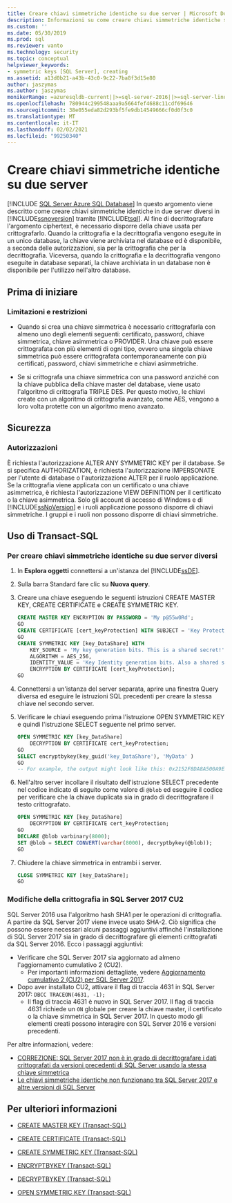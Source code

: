 ```yaml
---
title: Creare chiavi simmetriche identiche su due server | Microsoft Docs
description: Informazioni su come creare chiavi simmetriche identiche su due server in SQL Server usando Transact-SQL. Questa operazione supporta la crittografia in database o server distinti.
ms.custom: ''
ms.date: 05/30/2019
ms.prod: sql
ms.reviewer: vanto
ms.technology: security
ms.topic: conceptual
helpviewer_keywords:
- symmetric keys [SQL Server], creating
ms.assetid: a13d0b21-a43b-43c0-9c22-7ba8f3d15e80
author: jaszymas
ms.author: jaszymas
monikerRange: =azuresqldb-current||>=sql-server-2016||>=sql-server-linux-2017||=azuresqldb-mi-current
ms.openlocfilehash: 780944c299548aaa9a5664fef4688c11cdf69646
ms.sourcegitcommit: 38e055eda82d293bf5fe9db14549666cf0d0f3c0
ms.translationtype: MT
ms.contentlocale: it-IT
ms.lasthandoff: 02/02/2021
ms.locfileid: "99250340"
---
```

# <a name="create-identical-symmetric-keys-on-two-servers"></a>Creare chiavi simmetriche identiche su due server
[!INCLUDE [SQL Server Azure SQL Database](../../../includes/applies-to-version/sql-asdb.md)]
  In questo argomento viene descritto come creare chiavi simmetriche identiche in due server diversi in [!INCLUDE[ssnoversion](../../../includes/ssnoversion-md.md)] tramite [!INCLUDE[tsql](../../../includes/tsql-md.md)]. Al fine di decrittografare l'argomento ciphertext, è necessario disporre della chiave usata per crittografarlo. Quando la crittografia e la decrittografia vengono eseguite in un unico database, la chiave viene archiviata nel database ed è disponibile, a seconda delle autorizzazioni, sia per la crittografia che per la decrittografia. Viceversa, quando la crittografia e la decrittografia vengono eseguite in database separati, la chiave archiviata in un database non è disponibile per l'utilizzo nell'altro database.
  
## <a name="before-you-begin"></a>Prima di iniziare  
  
### <a name="limitations-and-restrictions"></a>Limitazioni e restrizioni  
  
- Quando si crea una chiave simmetrica è necessario crittografarla con almeno uno degli elementi seguenti: certificato, password, chiave simmetrica, chiave asimmetrica o PROVIDER. Una chiave può essere crittografata con più elementi di ogni tipo, ovvero una singola chiave simmetrica può essere crittografata contemporaneamente con più certificati, password, chiavi simmetriche e chiavi asimmetriche.  
  
- Se si crittografa una chiave simmetrica con una password anziché con la chiave pubblica della chiave master del database, viene usato l'algoritmo di crittografia TRIPLE DES. Per questo motivo, le chiavi create con un algoritmo di crittografia avanzato, come AES, vengono a loro volta protette con un algoritmo meno avanzato.  
  
## <a name="security"></a>Sicurezza  
  
### <a name="permissions"></a>Autorizzazioni  
 È richiesta l'autorizzazione ALTER ANY SYMMETRIC KEY per il database. Se si specifica AUTHORIZATION, è richiesta l'autorizzazione IMPERSONATE per l'utente di database o l'autorizzazione ALTER per il ruolo applicazione. Se la crittografia viene applicata con un certificato o una chiave asimmetrica, è richiesta l'autorizzazione VIEW DEFINITION per il certificato o la chiave asimmetrica. Solo gli account di accesso di Windows e di [!INCLUDE[ssNoVersion](../../../includes/ssnoversion-md.md)] e i ruoli applicazione possono disporre di chiavi simmetriche. I gruppi e i ruoli non possono disporre di chiavi simmetriche.  
  
## <a name="using-transact-sql"></a>Uso di Transact-SQL  
  
### <a name="to-create-identical-symmetric-keys-on-two-different-servers"></a>Per creare chiavi simmetriche identiche su due server diversi  
  
1. In **Esplora oggetti** connettersi a un'istanza del [!INCLUDE[ssDE](../../../includes/ssde-md.md)].  
  
2. Sulla barra Standard fare clic su **Nuova query**.  
  
3. Creare una chiave eseguendo le seguenti istruzioni CREATE MASTER KEY, CREATE CERTIFICATE e CREATE SYMMETRIC KEY.  
  
    ```sql
    CREATE MASTER KEY ENCRYPTION BY PASSWORD = 'My p@55w0Rd';  
    GO  
    CREATE CERTIFICATE [cert_keyProtection] WITH SUBJECT = 'Key Protection';  
    GO  
    CREATE SYMMETRIC KEY [key_DataShare] WITH  
        KEY_SOURCE = 'My key generation bits. This is a shared secret!',  
        ALGORITHM = AES_256,   
        IDENTITY_VALUE = 'Key Identity generation bits. Also a shared secret'  
        ENCRYPTION BY CERTIFICATE [cert_keyProtection];  
    GO  
    ```  
  
4. Connettersi a un'istanza del server separata, aprire una finestra Query diversa ed eseguire le istruzioni SQL precedenti per creare la stessa chiave nel secondo server.  
  
5. Verificare le chiavi eseguendo prima l'istruzione OPEN SYMMETRIC KEY e quindi l'istruzione SELECT seguente nel primo server.  
  
    ```sql
    OPEN SYMMETRIC KEY [key_DataShare]   
        DECRYPTION BY CERTIFICATE cert_keyProtection;  
    GO  
    SELECT encryptbykey(key_guid('key_DataShare'), 'MyData' )  
    GO  
    -- For example, the output might look like this: 0x2152F8DA8A500A9EDC2FAE26D15C302DA70D25563DAE7D5D1102E3056CE9EF95CA3E7289F7F4D0523ED0376B155FE9C3  
    ```  
  
6. Nell'altro server incollare il risultato dell'istruzione SELECT precedente nel codice indicato di seguito come valore di `@blob` ed eseguire il codice per verificare che la chiave duplicata sia in grado di decrittografare il testo crittografato.  
  
    ```sql
    OPEN SYMMETRIC KEY [key_DataShare]   
        DECRYPTION BY CERTIFICATE cert_keyProtection;  
    GO  
    DECLARE @blob varbinary(8000);  
    SET @blob = SELECT CONVERT(varchar(8000), decryptbykey(@blob));  
    GO  
    ```  
  
7. Chiudere la chiave simmetrica in entrambi i server.  
  
    ```sql
    CLOSE SYMMETRIC KEY [key_DataShare];  
    GO  
    ```  

### <a name="encryption-changes-in-sql-server-2017-cu2"></a>Modifiche della crittografia in SQL Server 2017 CU2

SQL Server 2016 usa l'algoritmo hash SHA1 per le operazioni di crittografia. A partire da SQL Server 2017 viene invece usato SHA-2. Ciò significa che possono essere necessari alcuni passaggi aggiuntivi affinché l'installazione di SQL Server 2017 sia in grado di decrittografare gli elementi crittografati da SQL Server 2016. Ecco i passaggi aggiuntivi:

- Verificare che SQL Server 2017 sia aggiornato ad almeno l'aggiornamento cumulativo 2 (CU2).
  - Per importanti informazioni dettagliate, vedere [Aggiornamento cumulativo 2 (CU2) per SQL Server 2017](https://support.microsoft.com/help/4052574).
- Dopo aver installato CU2, attivare il flag di traccia 4631 in SQL Server 2017: `DBCC TRACEON(4631, -1);`
  - Il flag di traccia 4631 è nuovo in SQL Server 2017. Il flag di traccia 4631 richiede un `ON` globale per creare la chiave master, il certificato o la chiave simmetrica in SQL Server 2017. In questo modo gli elementi creati possono interagire con SQL Server 2016 e versioni precedenti.

Per altre informazioni, vedere:

- [CORREZIONE: SQL Server 2017 non è in grado di decrittografare i dati crittografati da versioni precedenti di SQL Server usando la stessa chiave simmetrica](https://support.microsoft.com/help/4053407/sql-server-2017-cannot-decrypt-data-encrypted-by-earlier-versions)
- [Le chiavi simmetriche identiche non funzionano tra SQL Server 2017 e altre versioni di SQL Server](https://feedback.azure.com/forums/908035-sql-server/suggestions/33116269-identical-symmetric-keys-do-not-work-between-sql-s) <!-- Issue 2225. Thank you Stephen W and Sam Rueby. -->

## <a name="for-more-information"></a>Per ulteriori informazioni

-   [CREATE MASTER KEY &#40;Transact-SQL&#41;](../../../t-sql/statements/create-master-key-transact-sql.md)  
  
-   [CREATE CERTIFICATE &#40;Transact-SQL&#41;](../../../t-sql/statements/create-certificate-transact-sql.md)  
  
-   [CREATE SYMMETRIC KEY &#40;Transact-SQL&#41;](../../../t-sql/statements/create-symmetric-key-transact-sql.md)  
  
-   [ENCRYPTBYKEY &#40;Transact-SQL&#41;](../../../t-sql/functions/encryptbykey-transact-sql.md)  
  
-   [DECRYPTBYKEY &#40;Transact-SQL&#41;](../../../t-sql/functions/decryptbykey-transact-sql.md)  
  
-   [OPEN SYMMETRIC KEY &#40;Transact-SQL&#41;](../../../t-sql/statements/open-symmetric-key-transact-sql.md)  

